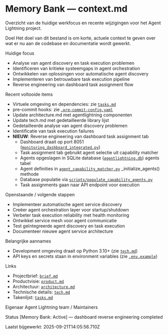 # Memory Bank — context.md

Overzicht van de huidige werkfocus en recente wijzigingen voor het Agent Lightning project.

Doel
Het doel van dit bestand is om korte, actuele context te geven over wat er nu aan de codebase en documentatie wordt gewerkt.

Huidige focus
- Analyse van agent discovery en task execution problemen
- Identificeren van kritieke systeemgaps in agent orchestration
- Ontwikkelen van oplossingen voor automatische agent discovery
- Implementeren van betrouwbare task execution pipeline
- Reverse engineering van dashboard task assignment flow

Recent voltooide items
- Virtuele omgeving en dependencies: zie [`tasks.md`](.kilocode/rules/memory-bank/tasks.md:1)
- pre-commit hooks: zie [`.pre-commit-config.yaml`](.pre-commit-config.yaml:1)
- Update architecture.md met agentlightning componenten
- Update tech.md met gedetailleerde library lijst
- Gedetailleerde analyse van agent discovery problemen
- Identificatie van task execution failures
- **NIEUW**: Reverse engineering van dashboard task assignment tab
  - Dashboard draait op port 8051 ([`monitoring_dashboard_integrated.py`](monitoring_dashboard_integrated.py:1))
  - Task assignment tab gebruikt agent selectie uit capability matcher
  - Agents opgeslagen in SQLite database ([`agentlightning.db`](agentlightning.db:1)) agents tabel
  - Agent definities in [`agent_capability_matcher.py`](agent_capability_matcher.py:1) _initialize_agents() methode
  - Database populatie via [`scripts/populate_capability_agents.py`](scripts/populate_capability_agents.py:1)
  - Task assignments gaan naar API endpoint voor execution

Openstaande / volgende stappen
- Implementeer automatische agent service discovery
- Creëer agent orchestration layer voor startup/shutdown
- Verbeter task execution reliability met health monitoring
- Ontwikkel service mesh voor agent communicatie
- Test geïntegreerde agent discovery en task execution
- Documenteer nieuwe agent service architecture

Belangrijke aannames
- Development omgeving draait op Python 3.10+ (zie [`tech.md`](.kilocode/rules/memory-bank/tech.md:1))
- API keys en secrets staan in environment variables (zie [`.env.example`](.env.example:1))

Links
- Projectbrief: [`brief.md`](.kilocode/rules/memory-bank/brief.md:1)
- Productvisie: [`product.md`](.kilocode/rules/memory-bank/product.md:1)
- Architectuur: [`architecture.md`](.kilocode/rules/memory-bank/architecture.md:1)
- Technische details: [`tech.md`](.kilocode/rules/memory-bank/tech.md:1)
- Takenlijst: [`tasks.md`](.kilocode/rules/memory-bank/tasks.md:1)

Eigenaar
Agent Lightning team / Maintainers

Status
[Memory Bank: Active] — dashboard reverse engineering completed

Laatst bijgewerkt: 2025-09-21T14:05:56.710Z